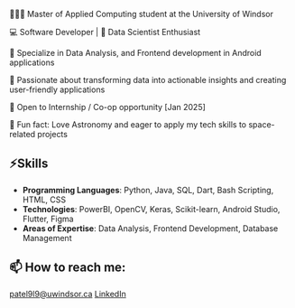 👩🏻‍💻 Master of Applied Computing student at the University of Windsor

💻 Software Developer | 🚀 Data Scientist Enthusiast

🔭 Specialize in Data Analysis, and Frontend development in Android applications

🌱 Passionate about transforming data into actionable insights and creating user-friendly applications

🤝 Open to Internship / Co-op opportunity [Jan 2025]

🌌 Fun fact: Love Astronomy and eager to apply my tech skills to space-related projects  



## ⚡Skills
- **Programming Languages**: Python, Java, SQL, Dart, Bash Scripting, HTML, CSS
- **Technologies**: PowerBI, OpenCV, Keras, Scikit-learn, Android Studio, Flutter, Figma
- **Areas of Expertise**: Data Analysis, Frontend Development, Database Management



## 📫 How to reach me:
patel9l9@uwindsor.ca
[LinkedIn](https://www.linkedin.com/in/mansi-patel-3012)


